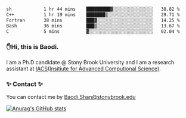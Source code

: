 <!--START_SECTION:waka-->

```txt
sh            1 hr 44 mins    █████████▓░░░░░░░░░░░░░░░   38.82 %
C++           1 hr 19 mins    ███████▒░░░░░░░░░░░░░░░░░   29.71 %
Fortran       38 mins         ███▓░░░░░░░░░░░░░░░░░░░░░   14.25 %
Bash          36 mins         ███▒░░░░░░░░░░░░░░░░░░░░░   13.67 %
C             5 mins          ▓░░░░░░░░░░░░░░░░░░░░░░░░   02.04 %
```

<!--END_SECTION:waka-->

### ✋Hi, this is Baodi. 

I am a Ph.D candidate @ Stony Brook University and I am a research assistant at [IACS(Insitiute for Advanced Computional Science)](https://iacs.stonybrook.edu/).

### ✨ Contact ✨

You can contact me by [Baodi.Shan@stonybrook.edu](mailto:Baodi.Shan@stonybrook.edu)

[![Anurag's GitHub stats](https://github-readme-stats.vercel.app/api?username=lwshanbd&theme=jolly&show_icons=true&count_private=true&include_all_commits=true)](https://github.com/anuraghazra/github-readme-stats)



<!--
**lwshanbd/lwshanbd** is a ✨ _special_ ✨ repository because its `README.md` (this file) appears on your GitHub profile.

Here are some ideas to get you started:

- 🔭 I’m currently working on ...
- 🌱 I’m currently learning ...
- 👯 I’m looking to collaborate on ...
- 🤔 I’m looking for help with ...
- 💬 Ask me about ...
- 📫 How to reach me: ...
- 😄 Pronouns: ...
- ⚡ Fun fact: ...
-->
